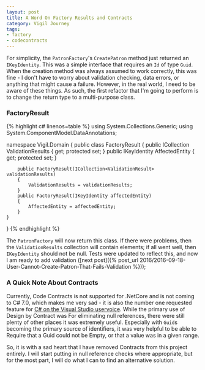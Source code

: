 ```yaml
---
layout: post
title: A Word On Factory Results and Contracts
category: Vigil Journey
tags:
- factory
- codecontracts
---
```


For simplicity, the `PatronFactory`'s `CreatePatron` method just returned an `IKeyIdentity`. This was a simple interface that requires an `Id` of type `Guid`. When the creation method was always assumed to work correctly, this was fine - I don't have to worry about validation checking, data errors, or anything that might cause a failure. However, in the real world, I need to be aware of these things. As such, the first refactor that I'm going to perform is to change the return type to a multi-purpose class.

### FactoryResult

{% highlight c# linenos=table %}
using System.Collections.Generic;
using System.ComponentModel.DataAnnotations;

namespace Vigil.Domain
{
    public class FactoryResult
    {
        public ICollection<ValidationResult> ValidationResults { get; protected set; }
        public IKeyIdentity AffectedEntity { get; protected set; }

        public FactoryResult(ICollection<ValidationResult> validationResults)
        {
            ValidationResults = validationResults;
        }
        public FactoryResult(IKeyIdentity affectedEntity)
        {
            AffectedEntity = affectedEntity;
        }
    }
}
{% endhighlight %}

The `PatronFactory` will now return this class. If there were problems, then the `ValidationResults` collection will contain elements; if all went well, then `IKeyIdentity` should not be null. Tests were updated to reflect this, and now I am ready to add validation ([next post]({% post_url 2016/2016-09-18-User-Cannot-Create-Patron-That-Fails-Validation %}));

### A Quick Note About Contracts

Currently, Code Contracts is not supported for .NetCore and is not coming to C# 7.0, which makes me very sad - it is also the number one requested feature for [C# on the Visual Studio uservoice](https://visualstudio.uservoice.com/forums/121579-visual-studio-2015/suggestions/2320188-add-non-nullable-reference-types-in-c). While the primary use of Design by Contract was For eliminating null references, there were still plenty of other places it was extremely useful. Especially with `Guid`s becoming the primary source of identifiers, it was very helpful to be able to Require that a Guid could not be Empty, or that a value was in a given range.

So, it is with a sad heart that I have removed Contracts from this project entirely. I will start putting in null reference checks where appropriate, but for the most part, I will do what I can to find an alternative solution.